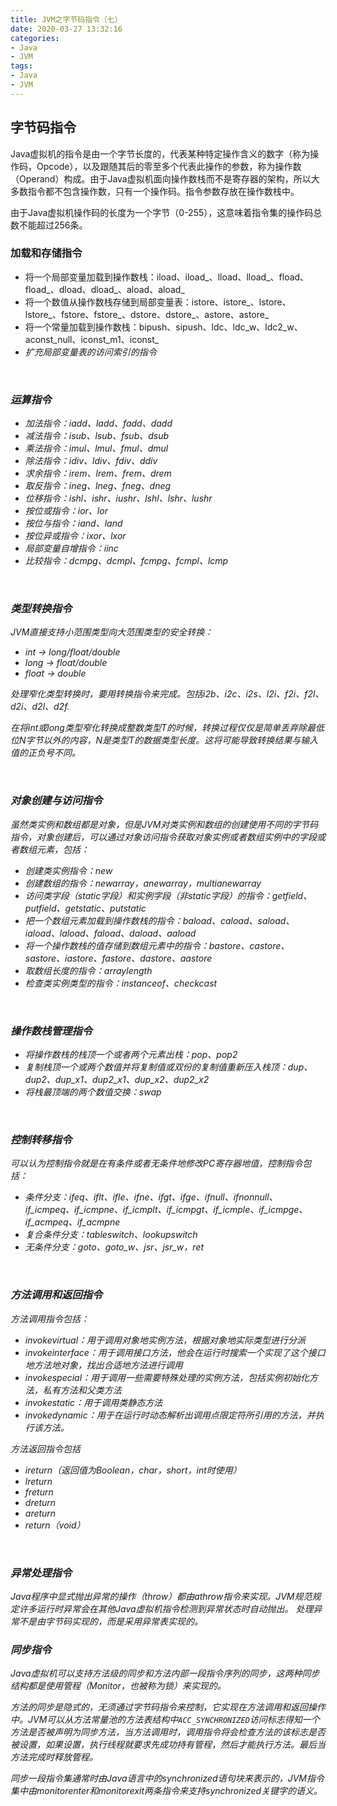 ```yaml
---
title: JVM之字节码指令（七）
date: 2020-03-27 13:32:16
categories:
- Java
- JVM
tags:
- Java
- JVM
---
```


## 字节码指令

Java虚拟机的指令是由一个字节长度的，代表某种特定操作含义的数字（称为操作码，Opcode），以及跟随其后的零至多个代表此操作的参数，称为操作数（Operand）构成。由于Java虚拟机面向操作数栈而不是寄存器的架构，所以大多数指令都不包含操作数，只有一个操作码。指令参数存放在操作数栈中。

由于Java虚拟机操作码的长度为一个字节（0-255），这意味着指令集的操作码总数不能超过256条。


### 加载和存储指令

- 将一个局部变量加载到操作数栈：iload、iload\_<n>、lload、lload\_<n>、fload、fload\_<n>、dload、dload\_<n>、aload、aload_<n>
- 将一个数值从操作数栈存储到局部变量表：istore、istore\_<n>、lstore、lstore\_<n>、fstore、fstore\_<n>、dstore、dstore\_<n>、astore、astore\_<n>
- 将一个常量加载到操作数栈：bipush、sipush、ldc、ldc\_w、ldc2\_w、aconst\_null、iconst\_m1、iconst\_<i>
- 扩充局部变量表的访问索引的指令

<br>

### 运算指令

- 加法指令：iadd、ladd、fadd、dadd
- 减法指令：isub、lsub、fsub、dsub
- 乘法指令：imul、lmul、fmul、dmul
- 除法指令：idiv、ldiv、fdiv、ddiv
- 求余指令：irem、lrem、frem、drem
- 取反指令：ineg、lneg、fneg、dneg
- 位移指令：ishl、ishr、iushr、lshl、lshr、lushr
- 按位或指令：ior、lor
- 按位与指令：iand、land
- 按位异或指令：ixor、lxor
- 局部变量自增指令：iinc
- 比较指令：dcmpg、dcmpl、fcmpg、fcmpl、lcmp

<br>

### 类型转换指令
JVM直接支持小范围类型向大范围类型的安全转换：
- int -> long/float/double
- long -> float/double
- float -> double

处理窄化类型转换时，要用转换指令来完成。包括i2b、i2c、i2s、l2i、f2i、f2l、d2i、d2l、d2f.

在将int或long类型窄化转换成整数类型T的时候，转换过程仅仅是简单丢弃除最低位N字节以外的内容，N是类型T的数据类型长度。这将可能导致转换结果与输入值的正负号不同。

<br>

### 对象创建与访问指令

虽然类实例和数组都是对象，但是JVM对类实例和数组的创建使用不同的字节码指令，对象创建后，可以通过对象访问指令获取对象实例或者数组实例中的字段或者数组元素，包括：
- 创建类实例指令：new
- 创建数组的指令：newarray，anewarray，multianewarray
- 访问类字段（static字段）和实例字段（非static字段）的指令：getfield、putfield、getstatic、putstatic
- 把一个数组元素加载到操作数栈的指令：baload、caload、saload、iaload、laload、faload、daload、aaload
- 将一个操作数栈的值存储到数组元素中的指令：bastore、castore、sastore、iastore、fastore、dastore、aastore
- 取数组长度的指令：arraylength
- 检查类实例类型的指令：instanceof、checkcast

<br>

### 操作数栈管理指令

- 将操作数栈的栈顶一个或者两个元素出栈：pop、pop2
- 复制栈顶一个或两个数值并将复制值或双份的复制值重新压入栈顶：dup、dup2、dup_x1、dup2_x1、dup_x2、dup2_x2
- 将栈最顶端的两个数值交换：swap

<br>

### 控制转移指令
可以认为控制指令就是在有条件或者无条件地修改PC寄存器地值，控制指令包括：

- 条件分支：ifeq、iflt、ifle、ifne、ifgt、ifge、ifnull、ifnonnull、if_icmpeq、if_icmpne、if_icmplt、if_icmpgt、if_icmple、if_icmpge、if_acmpeq、if_acmpne
- 复合条件分支：tableswitch、lookupswitch
- 无条件分支：goto、goto_w、jsr、jsr_w，ret

<br>

### 方法调用和返回指令


方法调用指令包括：
- invokevirtual：用于调用对象地实例方法，根据对象地实际类型进行分派
- invokeinterface：用于调用接口方法，他会在运行时搜索一个实现了这个接口地方法地对象，找出合适地方法进行调用
- invokespecial：用于调用一些需要特殊处理的实例方法，包括实例初始化方法，私有方法和父类方法
- invokestatic：用于调用类静态方法
- invokedynamic：用于在运行时动态解析出调用点限定符所引用的方法，并执行该方法。

方法返回指令包括
- ireturn（返回值为Boolean，char，short，int时使用）
- lreturn
- freturn
- dreturn
- areturn
- return（void）

<br>

### 异常处理指令
Java程序中显式抛出异常的操作（throw）都由athrow指令来实现。JVM规范规定许多运行时异常会在其他Java虚拟机指令检测到异常状态时自动抛出。
处理异常不是由字节码实现的，而是采用异常表实现的。



### 同步指令

Java虚拟机可以支持方法级的同步和方法内部一段指令序列的同步，这两种同步结构都是使用管程（Monitor，也被称为锁）来实现的。

方法的同步是隐式的，无须通过字节码指令来控制，它实现在方法调用和返回操作中。JVM可以从方法常量池的方法表结构中`ACC_SYNCHRONIZED`访问标志得知一个方法是否被声明为同步方法，当方法调用时，调用指令将会检查方法的该标志是否被设置，如果设置，执行线程就要求先成功持有管程，然后才能执行方法。最后当方法完成时释放管程。



同步一段指令集通常时由Java语言中的synchronized语句块来表示的，JVM指令集中由monitorenter和monitorexit两条指令来支持synchronized关键字的语义。